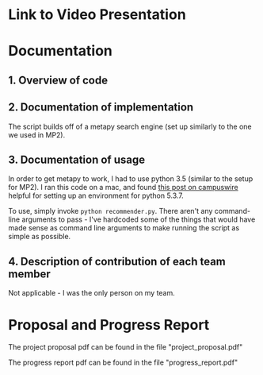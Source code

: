 # Link to Video Presentation

# Documentation

## 1. Overview of code


## 2. Documentation of implementation

The script builds off of a metapy search engine (set up similarly to the one we used in MP2). 

## 3. Documentation of usage

In order to get metapy to work, I had to use python 3.5 (similar to the setup for MP2). I ran this code on a mac, and found [this post on campuswire](https://campuswire.com/c/G0A3AA370/feed/1856) helpful for setting up an environment for python 5.3.7.

To use, simply invoke `python recommender.py`. There aren't any command-line arguments to pass - I've hardcoded some of the things that would have made sense as command line arguments to make running the script as simple as possible.

## 4. Description of contribution of each team member

Not applicable - I was the only person on my team.

# Proposal and Progress Report

The project proposal pdf can be found in the file "project_proposal.pdf"

The progress report pdf can be found in the file "progress_report.pdf"
